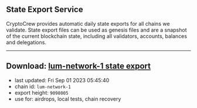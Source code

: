 ## State Export Service
CryptoCrew provides automatic daily state exports for all chains we validate. State export files can be used as genesis files and are a snapshot of the current blockchain state, including all validators, accounts, balances and delegations.

---
**Download: [lum-network-1 state export](https://dl.ccvalidators.com/SERVICE/lumnetwork/lum-network-1_export_9098005.json)**
---

- last updated: Fri Sep 01 2023 05:45:40
- chain id: `lum-network-1`
- export height: `9098005`
- use for: airdrops, local tests, chain recovery
